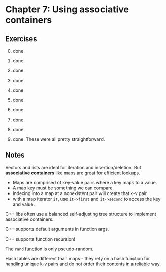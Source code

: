 # Chapter 7: Using associative containers

## Exercises
0. done.

1. done.

2. done.

3. done.

4. done.

5. done.

6. done.

7. done.

8. done.

9. done. These were all pretty straightforward.


## Notes

Vectors and lists are ideal for iteration and insertion/deletion.
But **associative containers** like maps are great for efficient lookups.

* Maps are comprised of key-value pairs where a key maps to a value.  
* A map key must be something we can compare.  
* indexing into a map at a nonexistent pair will create that k-v pair.
* with a map iterator `it`, use `it->first` and `it->second` to access the key and value.

C++ libs often use a balanced self-adjusting tree structure to implement associative containers.

C++ supports default arguments in function args.

C++ supports function recursion!

The `rand` function is only pseudo-random.

Hash tables are different than maps - they rely on a hash function for handling unique k-v pairs and do not order their contents in a reliable way.
